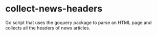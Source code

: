 # collect-news-headers

Go script that uses the goquery package to parse an HTML page and collects all the headers of news articles.
